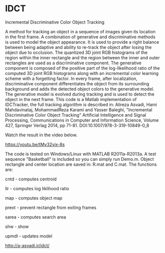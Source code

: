 # IDCT
Incremental Discriminative Color Object Tracking

A method for tracking an object in a sequence of images given its location in the first frame. A combination of generative and discriminative methods is used to model the object appearance. It is used to provide a right balance between being adaptive and ability to re-track the object after losing the object due to occlusion. The quantized 3D joint RGB histograms of the region within the inner rectangle and the region between the inner and outer rectangles are used as a discriminative component. The generative component is composed of the positive part of the log-likelihood ratio of the computed 3D joint RGB histograms along with an incremental color learning scheme with a forgetting factor. In every frame, after localization, discriminative component differentiates the object from its surrounding background and adds the detected object colors to the generative model. The generative model is evolved during tracking and is used to detect the object in the next frame. This code is a Matlab implementation of IDCTracker, the full tracking algorithm is described in: 
Alireza Asvadi, Hami Mahdavinataj, MohammadReza Karami and Yasser Baleghi,
"Incremental Discriminative Color Object Tracking"
Artificial Intelligence and Signal Processing, Communications in Computer and Information Science, Volume 427, 
Springer Verlag 2014, pp 71-81. DOI:10.1007/978-3-319-10849-0_8

Watch the result in the video below.

https://youtu.be/tMy32yix-8s

The code is tested on Windows/Linux with MATLAB R2011a-R2013a. A test sequence "Basketball" is included so you can simply run Demo.m.
Object rectangle and center location are saved in: R.mat and C.mat. The functions are:

cntd  - computes centroid

llr   - computes log liklihood ratio

map   - computes object map

prext - prevent rectangle from exiting frames 

sarea - computes search area

shw   - show

upmdl - updates model

http://a-asvadi.ir/idct/
